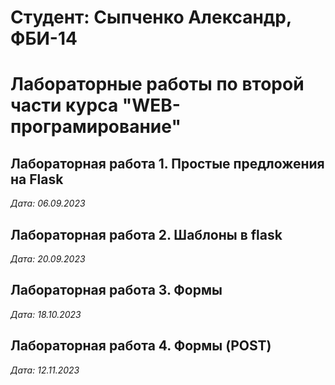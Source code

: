 # Студент: Сыпченко Александр, ФБИ-14

# Лабораторные работы по второй части курса "WEB-програмирование"

## Лабораторная работа 1. Простые предложения на Flask

*Дата: 06.09.2023*

## Лабораторная работа 2. Шаблоны в flask

*Дата: 20.09.2023*

## Лабораторная работа 3. Формы

*Дата: 18.10.2023*

## Лабораторная работа 4. Формы (POST)

*Дата: 12.11.2023*